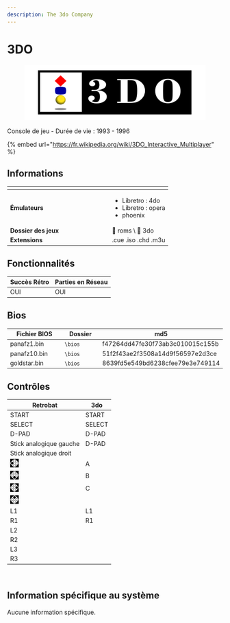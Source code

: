 ```yaml
---
description: The 3do Company
---
```


# 3DO

<div align="left">

<figure><img src="https://raw.githubusercontent.com/fabricecaruso/es-theme-carbon/5149a33eed46b2af638b06119397d4023b75131f/art/logos/3do.svg" alt=""><figcaption></figcaption></figure>

</div>

Console de jeu - Durée de vie : 1993 - 1996

{% embed url="https://fr.wikipedia.org/wiki/3DO_Interactive_Multiplayer" %}

## Informations

<table data-header-hidden><thead><tr><th width="224"></th><th></th></tr></thead><tbody><tr><td><strong>Émulateurs</strong></td><td><ul><li>Libretro : 4do</li><li>Libretro : opera</li><li>phoenix</li></ul></td></tr><tr><td><strong>Dossier des jeux</strong></td><td><span data-gb-custom-inline data-tag="emoji" data-code="1f4c2">📂</span> roms \ <span data-gb-custom-inline data-tag="emoji" data-code="1f4c2">📂</span> 3do</td></tr><tr><td><strong>Extensions</strong></td><td>.cue .iso .chd .m3u</td></tr></tbody></table>

## Fonctionnalités

| Succès Rétro | Parties en Réseau |
| ------------ | ----------------- |
| OUI          | OUI               |

## Bios

<table><thead><tr><th width="224">Fichier BIOS</th><th width="169">Dossier</th><th>md5</th></tr></thead><tbody><tr><td>panafz1.bin</td><td><code>\bios</code></td><td>f47264dd47fe30f73ab3c010015c155b</td></tr><tr><td>panafz10.bin</td><td><code>\bios</code></td><td>51f2f43ae2f3508a14d9f56597e2d3ce</td></tr><tr><td>goldstar.bin</td><td><code>\bios</code></td><td>8639fd5e549bd6238cfee79e3e749114</td></tr></tbody></table>

## Contrôles

| Retrobat                                       | 3do    |
| ---------------------------------------------- | ------ |
| START                                          | START  |
| SELECT                                         | SELECT |
| D-PAD                                          | D-PAD  |
| Stick analogique gauche                        | D-PAD  |
| Stick analogique droit                         |        |
| ![](<../../../.gitbook/assets/image (32).png>) | A      |
| ![](<../../../.gitbook/assets/image (19).png>) | B      |
| ![](<../../../.gitbook/assets/image (6).png>)  | C      |
| ![](<../../../.gitbook/assets/image (34).png>) |        |
| L1                                             | L1     |
| R1                                             | R1     |
| L2                                             |        |
| R2                                             |        |
| L3                                             |        |
| R3                                             |        |

<div align="left">

<figure><img src="https://i.imgur.com/lyIP3ja.png" alt=""><figcaption></figcaption></figure>

</div>

## Information spécifique au système

Aucune information spécifique.
